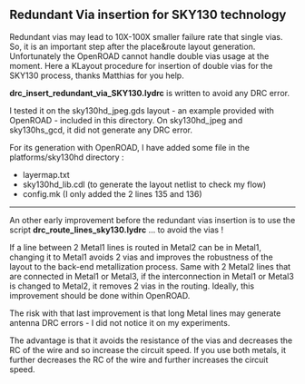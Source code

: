 ##  Redundant Via insertion for SKY130 technology

Redundant vias may lead to 10X-100X smaller failure rate that single vias.
So, it is an important step after the place&route layout generation.
Unfortunately the OpenROAD cannot handle double vias usage at the moment.
Here a KLayout procedure for insertion of double vias for the SKY130 process, thanks Matthias for you help.

**drc_insert_redundant_via_SKY130.lydrc** is written to avoid any DRC error. 

I tested it on the sky130hd_jpeg.gds layout - an example provided with OpenROAD - included in this directory.
On sky130hd_jpeg and sky130hs_gcd, it did not generate any DRC error.

For its generation with OpenROAD, I have added some file in the platforms/sky130hd directory :
 * layermap.txt
 * sky130hd_lib.cdl   (to generate the layout netlist to check my flow)
 * config.mk   (I only added the 2 lines 135 and 136)

---

An other early improvement before the redundant vias insertion is to use the script **drc_route_lines_sky130.lydrc** ... to avoid the vias !

If a line between 2 Metal1 lines is routed in Metal2 can be in Metal1, changing it to Metal1 avoids 2 vias and improves the robustness of the layout to the back-end metallization process. Same with 2 Metal2 lines that are connected in Metal1 or Metal3, if the interconnection in Metal1 or Metal3 is changed to Metal2, it removes 2 vias in the routing. Ideally, this improvement should be done within OpenROAD. 

The risk with that last improvement is that long Metal lines may generate antenna DRC errors - I did not notice it on my experiments. 

The advantage is that it avoids the resistance of the vias and decreases the RC of the wire and so increase the circuit speed. If you use both metals, it further decreases the RC of the wire and further increases the circuit speed.
